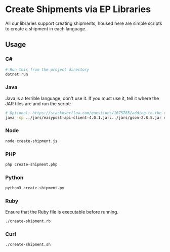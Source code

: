 # Create Shipments via EP Libraries

All our libraries support creating shipments, housed here are simple scripts to create a shipment in each language.

## Usage

### C#

```bash
# Run this from the project directory
dotnet run
```

### Java

Java is a terrible language, don't use it. If you must use it, tell it where the JAR files are and run the script:

```bash
# Optional: https://stackoverflow.com/questions/1675765/adding-to-the-classpath-on-osx/11304846#11304846
java -cp ../jars/easypost-api-client-4.0.1.jar:../jars/gson-2.8.5.jar create-shipment.java
```

### Node

```bash
node create-shipment.js
```

### PHP

```bash
php create-shipment.php
```

### Python

```bash
python3 create-shipment.py
```

### Ruby

Ensure that the Ruby file is executable before running.

```bash
./create-shipment.rb
```

### Curl

```bash
./create-shipment.sh
```
